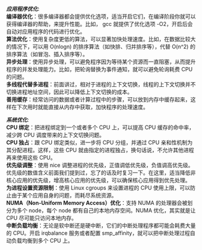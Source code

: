 
***应用程序优化***:    
**编译器优化**：很多编译器都会提供优化选项，适当开启它们，在编译阶段你就可以获得编译器的帮助，来提升性能。比如， gcc 就提供了优化选项 -O2，开启后会自动对应用程序的代码进行优化。   
**算法优化**：使用复杂度更低的算法，可以显著加快处理速度。比如，在数据比较大的情况下，可以用 O(nlogn) 的排序算法（如快排、归并排序等），代替 O(n^2) 的排序算法（如冒泡、插入排序等）。   
**异步处理**：使用异步处理，可以避免程序因为等待某个资源而一直阻塞，从而提升程序的并发处理能力。比如，把轮询替换为事件通知，就可以避免轮询耗费 CPU 的问题。   
**多线程代替多进程**：前面讲过，相对于进程的上下文切换，线程的上下文切换并不切换进程地址空间，因此可以降低上下文切换的成本。   
**善用缓存**：经常访问的数据或者计算过程中的步骤，可以放到内存中缓存起来，这样在下次用时就能直接从内存中获取，加快程序的处理速度。    



      
***系统优化***:  
**CPU 绑定**：把进程绑定到一个或者多个 CPU 上，可以提高 CPU 缓存的命中率，减少跨 CPU 调度带来的上下文切换问题。   
**CPU 独占**：跟 CPU 绑定类似，进一步将 CPU 分组，并通过 CPU 亲和性机制为其分配进程。这样，这些 CPU 就由指定的进程独占，换句话说，不允许其他进程再来使用这些 CPU。   
**优先级调整**：使用 nice 调整进程的优先级，正值调低优先级，负值调高优先级。优先级的数值含义前面我们提到过，忘了的话及时复习一下。在这里，适当降低非核心应用的优先级，增高核心应用的优先级，可以确保核心应用得到优先处理。   
**为进程设置资源限制**：使用 Linux cgroups 来设置进程的 CPU 使用上限，可以防止由于某个应用自身的问题，而耗尽系统资源。   
**NUMA（Non-Uniform Memory Access）优化**：支持 NUMA 的处理器会被划分为多个 node，每个 node 都有自己的本地内存空间。NUMA 优化，其实就是让 CPU 尽可能只访问本地内存。   
**中断负载均衡**：无论是软中断还是硬中断，它们的中断处理程序都可能会耗费大量的 CPU。开启 irqbalance 服务或者配置 smp_affinity，就可以把中断处理过程自动负载均衡到多个 CPU 上。  
